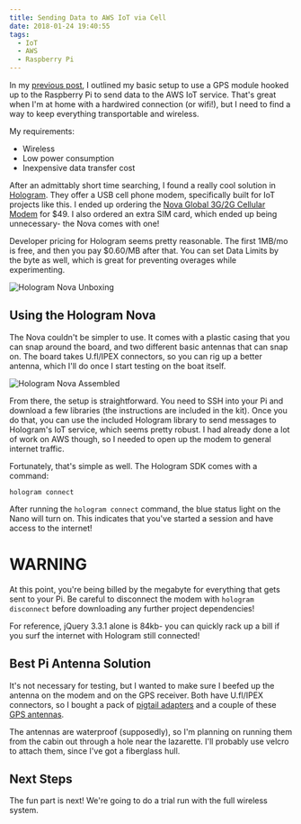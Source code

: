 ```yaml
---
title: Sending Data to AWS IoT via Cell
date: 2018-01-24 19:40:55
tags:
  - IoT
  - AWS
  - Raspberry Pi
---
```


In my [previous post](/building-a-smart-boat-intro), I outlined my basic setup to use a GPS module hooked up to the Raspberry Pi to send data to the AWS IoT service. That's great when I'm at home with a hardwired connection (or wifi!), but I need to find a way to keep everything transportable and wireless.

<!-- more -->

My requirements:
* Wireless
* Low power consumption
* Inexpensive data transfer cost

After an admittably short time searching, I found a really cool solution in [Hologram](https://hologram.io/). They offer a USB cell phone modem, specifically built for IoT projects like this. I ended up ordering the [Nova Global 3G/2G Cellular Modem](https://hologram.io/store/nova-global-3g-2g-cellular-modem) for $49. I also ordered an extra SIM card, which ended up being unnecessary- the Nova comes with one!

Developer pricing for Hologram seems pretty reasonable. The first 1MB/mo is free, and then you pay $0.60/MB after that. You can set Data Limits by the byte as well, which is great for preventing overages while experimenting.

![Hologram Nova Unboxing](https://media.giphy.com/media/xThtadqxWqdC0c18K4/giphy.gif)

## Using the Hologram Nova
The Nova couldn't be simpler to use. It comes with a plastic casing that you can snap around the board, and two different basic antennas that can snap on. The board takes U.fl/IPEX connectors, so you can rig up a better antenna, which I'll do once I start testing on the boat itself.

![Hologram Nova Assembled](https://media.giphy.com/media/xThta5eiQkVjmdZAgE/giphy.gif)

From there, the setup is straightforward. You need to SSH into your Pi and download a few libraries (the instructions are included in the kit). Once you do that, you can use the included Hologram library to send messages to Hologram's IoT service, which seems pretty robust. I had already done a lot of work on AWS though, so I needed to open up the modem to general internet traffic.

Fortunately, that's simple as well. The Hologram SDK comes with a command:

```
hologram connect
```

After running the `hologram connect` command, the blue status light on the Nano will turn on. This indicates that you've started a session and have access to the internet!

# WARNING

At this point, you're being billed by the megabyte for everything that gets sent to your Pi. Be careful to disconnect the modem with `hologram disconnect` before downloading any further project dependencies!

For reference, jQuery 3.3.1 alone is 84kb- you can quickly rack up a bill if you surf the internet with Hologram still connected!

## Best Pi Antenna Solution
It's not necessary for testing, but I wanted to make sure I beefed up the antenna on the modem and on the GPS receiver. Both have U.fl/IPEX connectors, so I bought a pack of [pigtail adapters](http://amzn.to/2GfWDza) and a couple of these [GPS antennas](http://amzn.to/2DGYHSy).

The antennas are waterproof (supposedly), so I'm planning on running them from the cabin out through a hole near the lazarette. I'll probably use velcro to attach them, since I've got a fiberglass hull.

## Next Steps
The fun part is next! We're going to do a trial run with the full wireless system.
